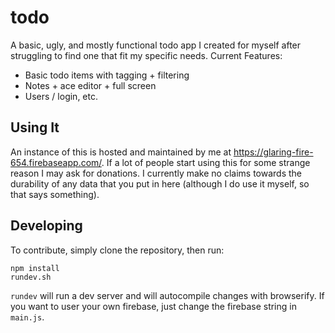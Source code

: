 todo
====

A basic, ugly, and mostly functional todo app I created for myself after struggling to find one that fit my specific needs. Current Features:

* Basic todo items with tagging + filtering
* Notes + ace editor + full screen
* Users / login, etc.

## Using It ##
An instance of this is hosted and maintained by me at https://glaring-fire-654.firebaseapp.com/. If a lot of people start using this for some strange reason I may ask for donations. I currently make no claims towards the durability of any data that you put in here (although I do use it myself, so that says something). 

## Developing ##
To contribute, simply clone the repository, then run:
```
npm install
rundev.sh
```

`rundev` will run a dev server and will autocompile changes with browserify. If you want to user your own firebase, just change the firebase string in `main.js`.
